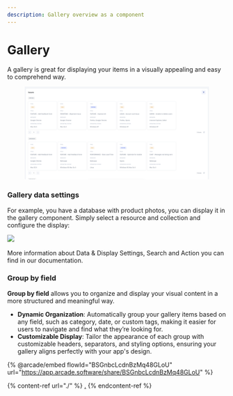 ```yaml
---
description: Gallery overview as a component
---
```


# Gallery

A gallery is great for displaying your items in a visually appealing and easy to comprehend way.&#x20;

<div data-full-width="true">

<figure><img src="../../../.gitbook/assets/image (1).png" alt=""><figcaption></figcaption></figure>

</div>

### Gallery data settings

For example, you have a database with product photos, you can display it in the gallery component. Simply select a resource and collection and configure the display:

![](<../../../.gitbook/assets/GIF (227).gif>)

More information about Data & Display Settings, Search and Action you can find in our documentation.

### Group by field

**Group by field** allows you to organize and display your visual content in a more structured and meaningful way.

* **Dynamic Organization**: Automatically group your gallery items based on any field, such as category, date, or custom tags, making it easier for users to navigate and find what they’re looking for.
* **Customizable Display**: Tailor the appearance of each group with customizable headers, separators, and styling options, ensuring your gallery aligns perfectly with your app's design.

{% @arcade/embed flowId="BSGnbcLcdnBzMq48GLoU" url="https://app.arcade.software/share/BSGnbcLcdnBzMq48GLoU" %}



{% content-ref url="./" %}
[.](./)
{% endcontent-ref %}

